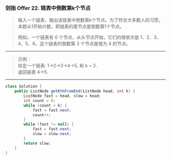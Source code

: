 ### 剑指 Offer 22. 链表中倒数第k个节点

>输入一个链表，输出该链表中倒数第k个节点。为了符合大多数人的习惯，本题从1开始计数，即链表的尾节点是倒数第1个节点。
>
>例如，一个链表有 6 个节点，从头节点开始，它们的值依次是 1、2、3、4、5、6。这个链表的倒数第 3 个节点是值为 4 的节点。
***
>示例：  
>给定一个链表: 1->2->3->4->5, 和 k = 2.  
>返回链表 4->5.  
***
```java
class Solution {
    public ListNode getKthFromEnd(ListNode head, int k) {
        ListNode fast = head, slow = head;
        int count = 0;
        while (count < k) {
            fast = fast.next;
            count++;
        }
        while (fast != null) {
            fast = fast.next;
            slow = slow.next;
        }
        return slow;
    }
}
```

